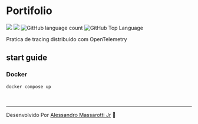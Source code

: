 # Portifolio

<p>
  <img src="https://img.shields.io/badge/made%20by-Alessandro%20Massarotti%20Jr-232323?style=flat-square">
   <img src="https://img.shields.io/badge/Node.js-20.3.1-232323?style=flat-square">
  <img alt="GitHub language count" src="https://img.shields.io/github/languages/count/alessandro-massarotti-Jr/Portifolio?color=232323&style=flat-square">
  <img alt="GitHub Top Language" src="https://img.shields.io/github/languages/top/alessandro-massarotti-Jr/Portifolio?color=232323&style=flat-square">
</p>

Pratica de tracing distribuido com OpenTelemetry


## start guide

### Docker

```bash 
docker compose up
```

<br>

---

Desenvolvido Por [Alessandro Massarotti Jr](https://github.com/alessandro-massarotti-jr) 🤖
